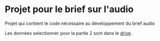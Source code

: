 # Projet pour le brief sur l'audio

Projet qui contient le code nécessaire au développement du brief audio

Les données selectionner pour la partie 2 sont dans le [drive](https://drive.google.com/drive/u/0/folders/1WXsKOWB_L__z4OJpCVbRremKmiygYvKU).
